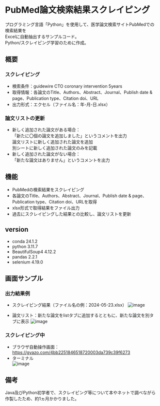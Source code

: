 # PubMed論文検索結果スクレイピング
プログラミング言語「Python」を使用して、医学論文検索サイトPubMedでの検索結果を  
Excelに自動抽出するサンプルコード。  
Python/スクレイピング学習のために作成。

## 概要
### スクレイピング
- 検索条件：guidewire CTO coronary intervention 5years
- 取得情報：各論文のTitle、Authors、Abstract、Journal、Publish date & page、Publication type、Citation doi、URL 
- 出力形式：エクセル（ファイル名：年-月-日.xlsx）

### 論文リストの更新
- 新しく追加された論文がある場合：  
  「新たに〇個の論文を追加しました」というコメントを出力  
  論文リストに新しく追加された論文を追加  
  別シートに新しく追加された論文のみを記載   
- 新しく追加された論文がない場合：  
  「新たな論文はありません」というコメントを出力  

## 機能
- PubMedの検索結果をスクレイピング
- 各論文のTitle、Authors、Abstract、Journal、Publish date & page、Publication type、Citation doi、URLを取得
- xlsx形式で取得結果をファイル出力
- 過去にスクレイピングした結果との比較し、論文リストを更新

## version
- conda 24.1.2
- python 3.11.7
- BeautifulSoup4 4.12.2 
- pandas 2.2.1
- selenium 4.19.0

## 画面サンプル
### 出力結果例
- スクレイピング結果（ファイル名の例：2024-05-23.xlsx）
![image](https://github.com/hurmana/PubMed-scraping/assets/170585900/01d95297-46c5-4d02-9699-f592da0c1b62)

- 論文リスト：新たな論文をlistタブに追加するとともに、新たな論文を別タブに表示
  ![image](https://github.com/hurmana/PubMed-scraping/assets/170585900/a71bb0e6-ece1-4c69-b89d-7b07cd31ec70)

### スクレイピング中
- ブラウザ自動操作画面：https://gyazo.com/4bb2251846518720003da739c39f6273
- ターミナル  
  ![image](https://github.com/hurmana/PubMed-scraping/assets/170585900/d5452379-d145-4f64-bd2b-3e22504b841c)

## 備考
Java及びPython初学者で、スクレイピング等について本やネットで調べながら作製したため、約1ヵ月かかりました。

